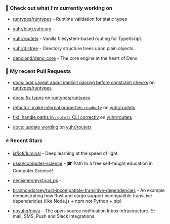 ### 👷 Check out what I'm currently working on



- [runtypes/runtypes](https://github.com/runtypes/runtypes) - Runtime validation for static types

- [yuhr/blog.yuhr.org](https://github.com/yuhr/blog.yuhr.org) - 

- [yuhr/routets](https://github.com/yuhr/routets) - Vanilla filesystem-based routing for TypeScript.

- [yuhr/distree](https://github.com/yuhr/distree) - Directory structure trees upon plain objects.

- [denoland/deno_core](https://github.com/denoland/deno_core) - The core engine at the heart of Deno

### 🔨 My recent Pull Requests



- [docs: add caveat about implicit parsing before constraint checks](https://github.com/runtypes/runtypes/pull/493) on [runtypes/runtypes](https://github.com/runtypes/runtypes)

- [docs: fix typos](https://github.com/runtypes/runtypes/pull/491) on [runtypes/runtypes](https://github.com/runtypes/runtypes)

- [refactor: make internal properties `readonly`](https://github.com/yuhr/routets/pull/67) on [yuhr/routets](https://github.com/yuhr/routets)

- [fix!: handle paths in `routets` CLI correctly](https://github.com/yuhr/routets/pull/66) on [yuhr/routets](https://github.com/yuhr/routets)

- [docs: update wording](https://github.com/yuhr/routets/pull/65) on [yuhr/routets](https://github.com/yuhr/routets)

### ⭐ Recent Stars



- [jafioti/luminal](https://github.com/jafioti/luminal) - Deep learning at the speed of light.

- [ossu/computer-science](https://github.com/ossu/computer-science) - 🎓 Path to a free self-taught education in Computer Science!

- [denismm/mystical_ps](https://github.com/denismm/mystical_ps) - 

- [brannondorsey/rust-incompatible-transitive-dependencies](https://github.com/brannondorsey/rust-incompatible-transitive-dependencies) - An example demonstrating how Rust and cargo support incompatible transitive dependencies (like Node.js &#43; npm not Python &#43; pip)

- [novuhq/novu](https://github.com/novuhq/novu) - The open-source notification Inbox infrastructure. E-mail, SMS, Push and Slack Integrations.